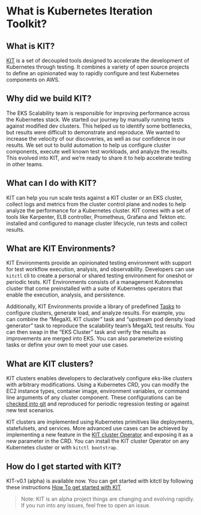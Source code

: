 # What is Kubernetes Iteration Toolkit?

## What is KIT?

[KIT](https://github.com/awslabs/kubernetes-iteration-toolkit) is a set of decoupled tools designed to accelerate the development of Kubernetes through testing. It combines a variety of open source projects to define an opinionated way to rapidly configure and test Kubernetes components on AWS.

## Why did we build KIT?

The EKS Scalability team is responsible for improving performance across the Kubernetes stack. We started our journey by manually running tests against modified dev clusters. This helped us to identify some bottlenecks, but results were difficult to demonstrate and reproduce. We wanted to increase the velocity of our discoveries, as well as our confidence in our results. We set out to build automation to help us configure cluster components, execute well known test workloads, and analyze the results. This evolved into KIT, and we’re ready to share it to help accelerate testing in other teams.

## What can I do with KIT?

KIT can help you run scale tests against a KIT cluster or an EKS cluster, collect logs and metrics from the cluster control plane and nodes to help analyze the performance for a Kubernetes cluster. KIT comes with a set of tools like Karpenter, ELB controller, Prometheus, Grafana and Tekton etc. installed and configured to manage cluster lifecycle, run tests and collect results.

## What are KIT Environments?

KIT Environments provide an opinionated testing environment with support for test workflow execution, analysis, and observability. Developers can use `kitctl` cli to create a personal or shared testing environment for oneshot or periodic tests. KIT Environments consists of a management Kubrenetes cluster that come preinstalled with a suite of Kubernetes operators that enable the execution, analysis, and persistence.

Additionally, KIT Environments provide a library of predefined [Tasks](https://github.com/awslabs/kubernetes-iteration-toolkit/tree/c6925e3db92ae909cafb2751b153dd8221d6fd55/tests/tasks) to configure clusters, generate load, and analyze results. For example, you can combine the “MegaXL KIT cluster” task and “upstream pod density load generator” task to reproduce the scalability team’s MegaXL test results. You can then swap in the “EKS Cluster” task and verify the results as improvements are merged into EKS. You can also parameterize existing tasks or define your own to meet your use cases.

## What are KIT clusters?

KIT clusters enables developers to declaratively configure eks-like clusters with arbitrary modifications. Using a Kubernetes CRD, you can modify the EC2 instance types, container image, environment variables, or command line arguments of any cluster component. These configurations can be [checked into git](https://github.com/awslabs/kubernetes-iteration-toolkit/blob/main/operator/docs/examples/cluster-1.21.yaml) and reproduced for periodic regression testing or against new test scenarios.

KIT clusters are implemented using Kubernetes primitives like deployments, statefulsets, and services. More advanced use cases can be achieved by implementing a new feature in the [KIT cluster Operator](https://github.com/awslabs/kubernetes-iteration-toolkit/tree/main/operator) and exposing it as a new parameter in the CRD. You can install the KIT cluster Operator on any Kubernetes cluster or with `kitctl bootstrap`.

## How do I get started with KIT?

KIT-v0.1 (alpha) is available now. You can get started with kitctl by following these instructions [How To get started with KIT](/docs/how-to-use-kit.md)

> Note: KIT is an alpha project things are changing and evolving rapidly. If you run into any issues, feel free to open an issue.

